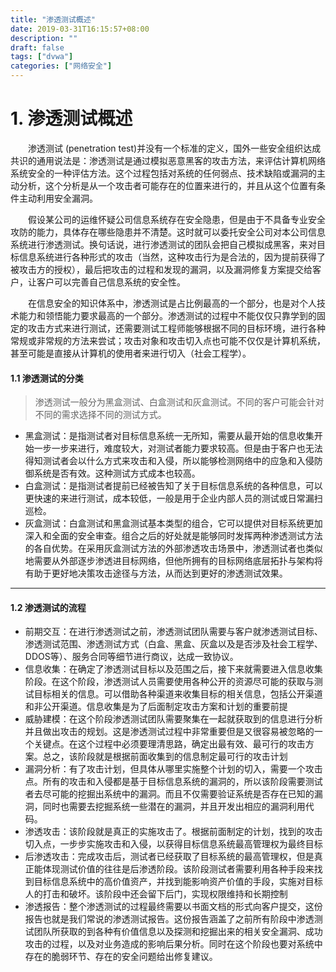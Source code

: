 ```yaml
---
title: "渗透测试概述"
date: 2019-03-31T16:15:57+08:00
description: ""
draft: false
tags: ["dvwa"]
categories: ["网络安全"]
---
```


<!--more-->



# 1. 渗透测试概述

　　渗透测试 (penetration test)并没有一个标准的定义，国外一些安全组织达成共识的通用说法是：渗透测试是通过模拟恶意黑客的攻击方法，来评估计算机网络系统安全的一种评估方法。这个过程包括对系统的任何弱点、技术缺陷或漏洞的主动分析，这个分析是从一个攻击者可能存在的位置来进行的，并且从这个位置有条件主动利用安全漏洞。

　　假设某公司的运维怀疑公司信息系统存在安全隐患，但是由于不具备专业安全攻防的能力，具体存在哪些隐患并不清楚。这时就可以委托安全公司对本公司信息系统进行渗透测试。换句话说，进行渗透测试的团队会把自己模拟成黑客，来对目标信息系统进行各种形式的攻击（当然，这种攻击行为是合法的，因为提前获得了被攻击方的授权），最后把攻击的过程和发现的漏洞，以及漏洞修复方案提交给客户，让客户可以完善自己信息系统的安全性。

　　在信息安全的知识体系中，渗透测试是占比例最高的一个部分，也是对个人技术能力和领悟能力要求最高的一个部分。渗透测试的过程中不能仅仅只靠学到的固定的攻击方式来进行测试，还需要测试工程师能够根据不同的目标环境，进行各种常规或非常规的方法来尝试；攻击对象和攻击切入点也可能不仅仅是计算机系统，甚至可能是直接从计算机的使用者来进行切入（社会工程学）。



#### 1.1 渗透测试的分类

> 渗透测试一般分为黑盒测试、白盒测试和灰盒测试。不同的客户可能会针对不同的需求选择不同的测试方式。

- 黑盒测试：是指测试者对目标信息系统一无所知，需要从最开始的信息收集开始一步一步来进行，难度较大，对测试者能力要求较高。但是由于客户也无法得知测试者会以什么方式来攻击和入侵，所以能够检测网络中的应急和入侵防御系统是否有效。这种测试方式成本也较高。
- 白盒测试：是指测试者提前已经被告知了关于目标信息系统的各种信息，可以更快速的来进行测试，成本较低，一般是用于企业内部人员的测试或日常漏扫巡检。
- 灰盒测试：白盒测试和黑盒测试基本类型的组合，它可以提供对目标系统更加深入和全面的安全审查。组合之后的好处就是能够同时发挥两种渗透测试方法的各自优势。在采用灰盒测试方法的外部渗透攻击场景中，渗透测试者也类似地需要从外部逐步渗透进目标网络，但他所拥有的目标网络底层拓扑与架构将有助于更好地决策攻击途径与方法，从而达到更好的渗透测试效果。

------

#### 1.2 渗透测试的流程

- 前期交互：在进行渗透测试之前，渗透测试团队需要与客户就渗透测试目标、渗透测试范围、渗透测试方式（白盒、黑盒、灰盒以及是否涉及社会工程学、DDOS等）、服务合同等细节进行商议，达成一致协议。
- 信息收集：在确定了渗透测试目标以及范围之后，接下来就需要进入信息收集阶段。在这个阶段，渗透测试人员需要使用各种公开的资源尽可能的获取与测试目标相关的信息。可以借助各种渠道来收集目标的相关信息，包括公开渠道和非公开渠道。信息收集是为了后面制定攻击方案和计划的重要前提
- 威胁建模：在这个阶段渗透测试团队需要聚集在一起就获取到的信息进行分析并且做出攻击的规划。这是渗透测试过程中非常重要但是又很容易被忽略的一个关键点。在这个过程中必须要理清思路，确定出最有效、最可行的攻击方案。总之，该阶段就是根据前面收集到的信息制定最可行的攻击计划
- 漏洞分析：有了攻击计划，但具体从哪里实施整个计划的切入，需要一个攻击点。所有的攻击和入侵都是基于目标信息系统的漏洞的，所以该阶段需要测试者去尽可能的挖掘出系统中的漏洞。而且不仅需要验证系统是否存在已知的漏洞，同时也需要去挖掘系统一些潜在的漏洞，并且开发出相应的漏洞利用代码。
- 渗透攻击：该阶段就是真正的实施攻击了。根据前面制定的计划，找到的攻击切入点，一步步实施攻击和入侵，以获得目标信息系统最高管理权为最终目标
- 后渗透攻击：完成攻击后，测试者已经获取了目标系统的最高管理权，但是真正能体现测试价值的往往是后渗透阶段。该阶段测试者需要利用各种手段来找到目标信息系统中的高价值资产，并找到能影响资产价值的手段，实施对目标人的打击和破坏。该阶段中还会留下后门，实现权限维持和长期控制
- 渗透报告：整个渗透测试的过程最终需要以书面文档的形式向客户提交，这份报告也就是我们常说的渗透测试报告。这份报告涵盖了之前所有阶段中渗透测试团队所获取的到各种有价值信息以及探测和挖掘出来的相关安全漏洞、成功攻击的过程，以及对业务造成的影响后果分析。同时在这个阶段也要对系统中存在的脆弱环节、存在的安全问题给出修复建议。